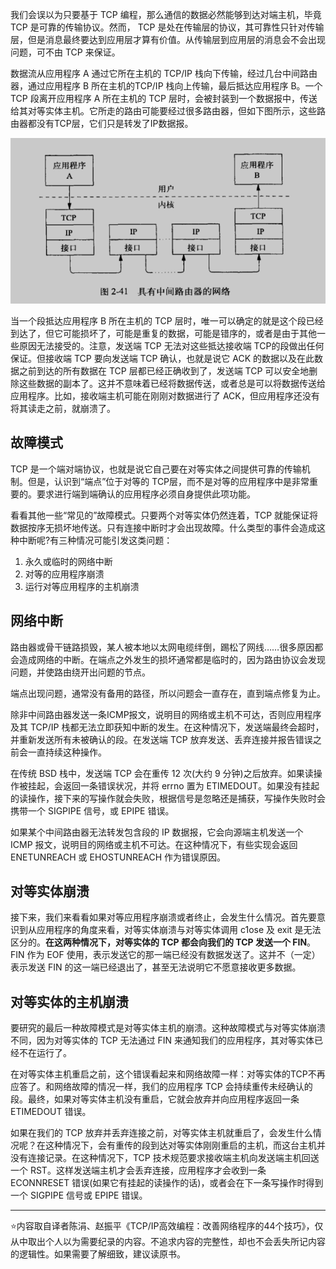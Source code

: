 我们会误以为只要基于 TCP 编程，那么通信的数据必然能够到达对端主机，毕竟 TCP 是可靠的传输协议。然而， TCP 是处在传输层的协议，其可靠性只针对传输层，但是消息最终要达到应用层才算有价值。从传输层到应用层的消息会不会出现问题，可不由 TCP 来保证。

数据流从应用程序 A 通过它所在主机的 TCP/IP 栈向下传输，经过几台中间路由器，通过应用程序 B 所在主机的TCP/IP 栈向上传输，最后抵达应用程序 B。一个 TCP 段离开应用程序 A 所在主机的 TCP 层时，会被封装到一个数据报中，传送给其对等实体主机。它所走的路由可能要经过很多路由器，但如下图所示，这些路由器都没有TCP层，它们只是转发了IP数据报。

![TCP可靠之处](./images/TCP可靠之处.png)

当一个段抵达应用程序 B 所在主机的 TCP 层时，唯一可以确定的就是这个段已经到达了，但它可能损坏了，可能是重复的数据，可能是错序的，或者是由于其他一些原因无法接受的。注意，发送端 TCP 无法对这些抵达接收端 TCP的段做出任何保证。但接收端 TCP 要向发送端 TCP 确认，也就是说它 ACK 的数据以及在此数据之前到达的所有数据在 TCP 层都已经正确收到了，发送端 TCP 可以安全地删除这些数据的副本了。这并不意味着已经将数据传送，或者总是可以将数据传送给应用程序。比如，接收端主机可能在刚刚对数据进行了 ACK，但应用程序还没有将其读走之前，就崩溃了。

## 故障模式

TCP 是一个端对端协议，也就是说它自己要在对等实体之间提供可靠的传输机制。但是，认识到“端点”位于对等的 TCP层，而不是对等的应用程序中是非常重要的。要求进行端到端确认的应用程序必须自身提供此项功能。

看看其他一些“常见的”故障模式。只要两个对等实体仍然连着，TCP 就能保证将数据按序无损坏地传送。只有连接中断时才会出现故障。什么类型的事件会造成这种中断呢?有三种情况可能引发这类问题：

1. 永久或临时的网络中断
2. 对等的应用程序崩溃
3. 运行对等应用程序的主机崩溃

## 网络中断

路由器或骨干链路损毁，某人被本地以太网电缆绊倒，踢松了网线……很多原因都会造成网络的中断。在端点之外发生的损坏通常都是临时的，因为路由协议会发现问题，并使路由绕开出问题的节点。

端点出现问题，通常没有备用的路径，所以问题会一直存在，直到端点修复为止。

除非中间路由器发送一条ICMP报文，说明目的网络或主机不可达，否则应用程序及其 TCP/IP 栈都无法立即获知中断的发生。在这种情况下，发送端最终会超时，并重新发送所有未被确认的段。在发送端 TCP 放弃发送、丢弃连接并报告错误之前会一直持续这种操作。

在传统 BSD 栈中，发送端 TCP 会在重传 12 次(大约 9 分钟)之后放弃。如果读操作被挂起，会返回一条错误状况，并将 errno 置为 ETIMEDOUT。如果没有挂起的读操作，接下来的写操作就会失败，根据信号是忽略还是捕获，写操作失败时会携带一个 SIGPIPE 信号，或 EPIPE 错误。

如果某个中间路由器无法转发包含段的 IP 数据报，它会向源端主机发送一个 ICMP 报文，说明目的网络或主机不可达。在这种情况下，有些实现会返回 ENETUNREACH 或 EHOSTUNREACH 作为错误原因。

## 对等实体崩溃

接下来，我们来看看如果对等应用程序崩溃或者终止，会发生什么情况。首先要意识到从应用程序的角度来看，对等实体崩溃与对等实体调用 c1ose 及 exit 是无法区分的。**在这两种情况下，对等实体的 TCP 都会向我们的 TCP 发送一个 FIN**。FIN 作为 EOF 使用，表示发送它的那一端已经没有数据发送了。这并不（一定）表示发送 FIN 的这一端已经退出了，甚至无法说明它不愿意接收更多数据。

## 对等实体的主机崩溃

要研究的最后一种故障模式是对等实体主机的崩溃。这种故障模式与对等实体崩溃不同，因为对等实体的 TCP 无法通过 FIN 来通知我们的应用程序，其对等实体已经不在运行了。

在对等实体主机重启之前，这个错误看起来和网络故障一样：对等实体的TCP不再应答了。和网络故障的情况一样，我们的应用程序 TCP 会持续重传未经确认的段。最终，如果对等实体主机没有重启，它就会放弃并向应用程序返回一条 ETIMEDOUT 错误。

如果在我们的 TCP 放弃并丢弃连接之前，对等实体主机就重启了，会发生什么情况呢？在这种情况下，会有重传的段到达对等实体刚刚重启的主机，而这台主机并没有连接记录。在这种情况下，TCP 技术规范要求接收端主机向发送端主机回送一个 RST。这样发送端主机才会丢弃连接，应用程序才会收到一条 ECONNRESET 错误(如果它有挂起的读操作的话)，或者会在下一条写操作时得到一个 SIGPIPE 信号或 EPIPE 错误。

---

⭐️内容取自译者陈涓、赵振平《TCP/IP高效编程：改善网络程序的44个技巧》，仅从中取出个人以为需要纪录的内容。不追求内容的完整性，却也不会丢失所记内容的逻辑性。如果需要了解细致，建议读原书。